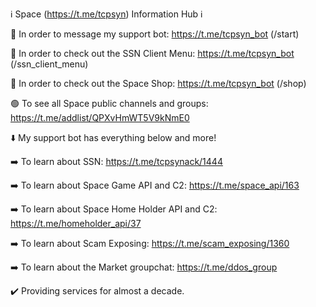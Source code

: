 ℹ️ Space (https://t.me/tcpsyn) Information Hub ℹ️

🤖 In order to message my support bot: https://t.me/tcpsyn_bot (/start)

👑 In order to check out the SSN Client Menu: https://t.me/tcpsyn_bot (/ssn_client_menu)

🛒 In order to check out the Space Shop: https://t.me/tcpsyn_bot (/shop)

🟢 To see all Space public channels and groups: https://t.me/addlist/QPXvHmWT5V9kNmE0

⬇️ My support bot has everything below and more!

➡️ To learn about SSN: https://t.me/tcpsynack/1444

➡️ To learn about Space Game API and C2: https://t.me/space_api/163

➡️ To learn about Space Home Holder API and C2: https://t.me/homeholder_api/37

➡️ To learn about Scam Exposing: https://t.me/scam_exposing/1360

➡️ To learn about the Market groupchat: https://t.me/ddos_group

✔️ Providing services for almost a decade.
